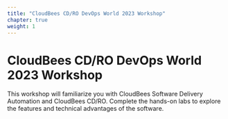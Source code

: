 ```yaml
---
title: "CloudBees CD/RO DevOps World 2023 Workshop"
chapter: true
weight: 1
---
```


# CloudBees CD/RO DevOps World 2023 Workshop

This workshop will familiarize you with CloudBees Software Delivery Automation and CloudBees CD/RO. Complete the hands-on labs to explore the features and technical advantages of the software.
